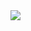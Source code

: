 <img src="https://github-readme-stats-delta-eight-95.vercel.app/api/top-langs/?username=Etsor&langs_count=6&hide=GDScript&theme=gruvbox"/>
